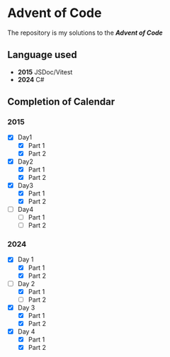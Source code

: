 # Advent of Code

The repository is my solutions to the ***Advent of Code***

## Language used

- **2015** JSDoc/Vitest
- **2024** C#

## Completion of Calendar

### 2015

- [x] Day1
  - [x] Part 1
  - [x] Part 2
- [x] Day2
  - [x] Part 1
  - [x] Part 2
- [x] Day3
  - [x] Part 1
  - [x] Part 2
- [ ] Day4
  - [ ] Part 1
  - [ ] Part 2

### 2024

- [x] Day 1
  - [x] Part 1
  - [x] Part 2
- [ ] Day 2
  - [x] Part 1
  - [ ] Part 2
- [x] Day 3
  - [x] Part 1
  - [x] Part 2
- [x] Day 4
  - [x] Part 1
  - [x] Part 2
